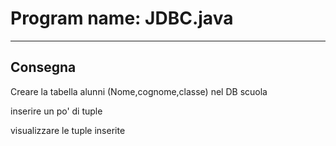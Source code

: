 # Program name: JDBC.java

---

## Consegna
Creare la tabella alunni (Nome,cognome,classe) nel DB scuola   

inserire un po' di tuple

visualizzare le tuple inserite